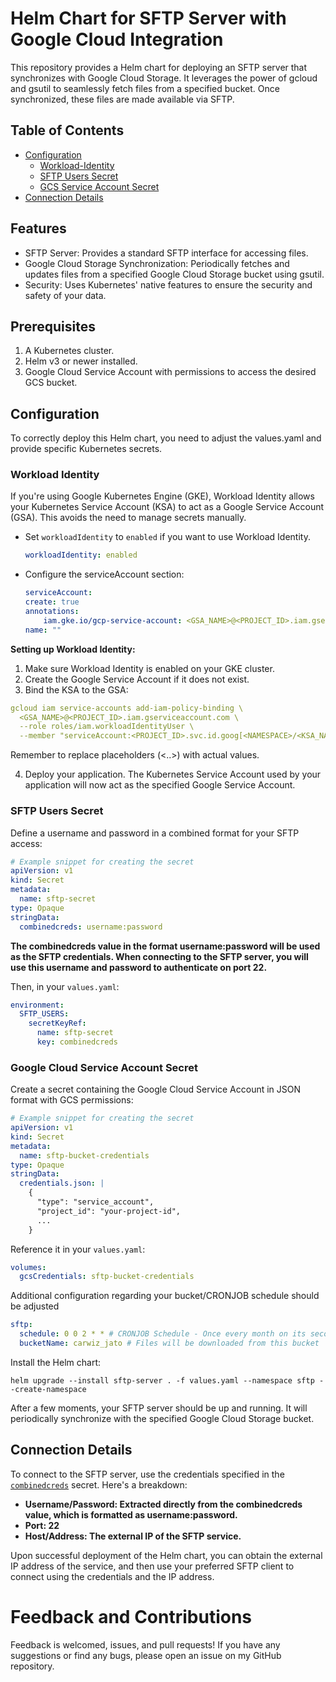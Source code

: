 # Helm Chart for SFTP Server with Google Cloud Integration
This repository provides a Helm chart for deploying an SFTP server that synchronizes with Google Cloud Storage. It leverages the power of gcloud and gsutil to seamlessly fetch files from a specified bucket. Once synchronized, these files are made available via SFTP.

## Table of Contents
- [Configuration](#configuration)
    - [Workload-Identity](#workload-identity)
    - [SFTP Users Secret](#sftp-users-secret)
    - [GCS Service Account Secret](#google-cloud-service-account-secret)
- [Connection Details](#connection-details)

## Features
- SFTP Server: Provides a standard SFTP interface for accessing files.
- Google Cloud Storage Synchronization: Periodically fetches and updates files from a specified Google Cloud Storage bucket using gsutil.
- Security: Uses Kubernetes' native features to ensure the security and safety of your data.

## Prerequisites
1. A Kubernetes cluster.
2. Helm v3 or newer installed.
3. Google Cloud Service Account with permissions to access the desired GCS bucket.

## Configuration
To correctly deploy this Helm chart, you need to adjust the values.yaml and provide specific Kubernetes secrets.

### Workload Identity
If you're using Google Kubernetes Engine (GKE), Workload Identity allows your Kubernetes Service Account (KSA) to act as a Google Service Account (GSA). This avoids the need to manage secrets manually.

- Set `workloadIdentity` to `enabled` if you want to use Workload Identity.

  ```yaml
  workloadIdentity: enabled
  ```
- Configure the serviceAccount section:
    ```yaml
    serviceAccount:
    create: true
    annotations: 
        iam.gke.io/gcp-service-account: <GSA_NAME>@<PROJECT_ID>.iam.gserviceaccount.com
    name: ""
    ```
**Setting up Workload Identity:** 
1. Make sure Workload Identity is enabled on your GKE cluster.
2. Create the Google Service Account if it does not exist.
3. Bind the KSA to the GSA:
```yaml
gcloud iam service-accounts add-iam-policy-binding \
  <GSA_NAME>@<PROJECT_ID>.iam.gserviceaccount.com \
  --role roles/iam.workloadIdentityUser \
  --member "serviceAccount:<PROJECT_ID>.svc.id.goog[<NAMESPACE>/<KSA_NAME>]"
```
Remember to replace placeholders (<..>) with actual values.

4. Deploy your application. The Kubernetes Service Account used by your application will now act as the specified Google Service Account.

### SFTP Users Secret
Define a username and password in a combined format for your SFTP access:
```yaml
# Example snippet for creating the secret
apiVersion: v1
kind: Secret
metadata:
  name: sftp-secret
type: Opaque
stringData:
  combinedcreds: username:password
```
**The combinedcreds value in the format username:password will be used as the SFTP credentials. When connecting to the SFTP server, you will use this username and password to authenticate on port 22.**

Then, in your `values.yaml`:
```yaml
environment:
  SFTP_USERS:
    secretKeyRef:
      name: sftp-secret
      key: combinedcreds
```
### Google Cloud Service Account Secret
Create a secret containing the Google Cloud Service Account in JSON format with GCS permissions:
```yaml
# Example snippet for creating the secret
apiVersion: v1
kind: Secret
metadata:
  name: sftp-bucket-credentials
type: Opaque
stringData:
  credentials.json: |
    {
      "type": "service_account",
      "project_id": "your-project-id",
      ...
    }
```
Reference it in your `values.yaml`:
```yaml
volumes:
  gcsCredentials: sftp-bucket-credentials
```
Additional configuration regarding your bucket/CRONJOB schedule should be adjusted
```yaml
sftp:
  schedule: 0 0 2 * * # CRONJOB Schedule - Once every month on its second day
  bucketName: carwiz_jato # Files will be downloaded from this bucket
```
Install the Helm chart:
```
helm upgrade --install sftp-server . -f values.yaml --namespace sftp --create-namespace
```
After a few moments, your SFTP server should be up and running. It will periodically synchronize with the specified Google Cloud Storage bucket.
## Connection Details
To connect to the SFTP server, use the credentials specified in the [`combinedcreds`](#sftp-users-secret) secret. Here's a breakdown:

- **Username/Password: Extracted directly from the combinedcreds value, which is formatted as username:password.**
- **Port: 22**
- **Host/Address: The external IP of the SFTP service.**

Upon successful deployment of the Helm chart, you can obtain the external IP address of the service, and then use your preferred SFTP client to connect using the credentials and the IP address.


# Feedback and Contributions
Feedback is welcomed, issues, and pull requests! If you have any suggestions or find any bugs, please open an issue on my GitHub repository.
